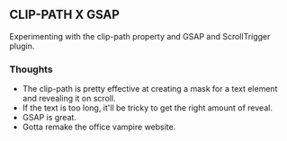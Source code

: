## CLIP-PATH X GSAP

Experimenting with the clip-path property and GSAP and ScrollTrigger plugin.

### Thoughts

- The clip-path is pretty effective at creating a mask for a text element and revealing it on scroll.
- If the text is too long, it'll be tricky to get the right amount of reveal.
- GSAP is great.
- Gotta remake the office vampire website.
